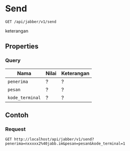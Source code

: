 # Send
```http
GET /api/jabber/v1/send
```
keterangan
## Properties
### Query
Nama  | Nilai | Keterangan
--- | --- | ---
<code>penerima</code> | ? | ?
<code>pesan</code> | ? | ?
<code>kode_terminal</code> | ? | ?

## Contoh

### Request
```http
GET http://localhost/api/jabber/v1/send?penerima=nxxxxx2%40jabb.im&pesan=pesan&kode_terminal=1
```
